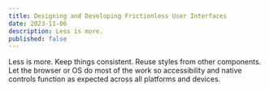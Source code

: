 ```yaml
---
title: Designing and Developing Frictionless User Interfaces
date: 2023-11-06
description: Less is more.
published: false
---
```


Less is more. Keep things consistent. Reuse styles from other components. Let the browser or OS do most of the work so accessibility and native controls function as expected across all platforms and devices.